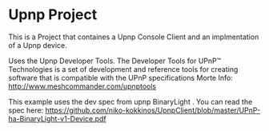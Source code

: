 # Upnp Project
This is a Project that containes a Upnp Console Client and an implmentation of a Upnp device. 

Uses the Upnp Developer Tools. The Developer Tools for UPnP™ Technologies is a set of development and reference tools for creating software that is compatible with the UPnP specifications Morte Info: http://www.meshcommander.com/upnptools

This example uses the dev spec from upnp BinaryLight . You can read the spec here: https://github.com/niko-kokkinos/UpnpClient/blob/master/UPnP-ha-BinaryLight-v1-Device.pdf
